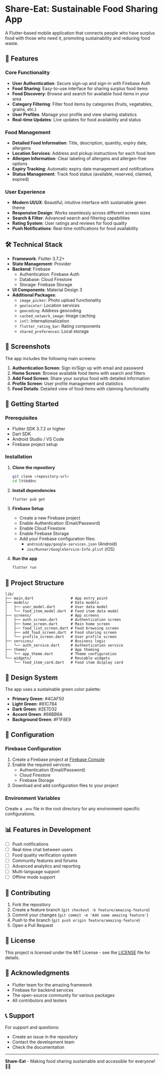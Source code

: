 # Share-Eat: Sustainable Food Sharing App

A Flutter-based mobile application that connects people who have surplus food with those who need it, promoting sustainability and reducing food waste.

## 🌱 Features

### Core Functionality
- **User Authentication**: Secure sign-up and sign-in with Firebase Auth
- **Food Sharing**: Easy-to-use interface for sharing surplus food items
- **Food Discovery**: Browse and search for available food items in your area
- **Category Filtering**: Filter food items by categories (fruits, vegetables, grains, etc.)
- **User Profiles**: Manage your profile and view sharing statistics
- **Real-time Updates**: Live updates for food availability and status

### Food Management
- **Detailed Food Information**: Title, description, quantity, expiry date, allergens
- **Location Services**: Address and pickup instructions for each food item
- **Allergen Information**: Clear labeling of allergens and allergen-free options
- **Expiry Tracking**: Automatic expiry date management and notifications
- **Status Management**: Track food status (available, reserved, claimed, expired)

### User Experience
- **Modern UI/UX**: Beautiful, intuitive interface with sustainable green theme
- **Responsive Design**: Works seamlessly across different screen sizes
- **Search & Filter**: Advanced search and filtering capabilities
- **Rating System**: User ratings and reviews for food quality
- **Push Notifications**: Real-time notifications for food availability

## 🛠️ Technical Stack

- **Framework**: Flutter 3.7.2+
- **State Management**: Provider
- **Backend**: Firebase
  - Authentication: Firebase Auth
  - Database: Cloud Firestore
  - Storage: Firebase Storage
- **UI Components**: Material Design 3
- **Additional Packages**:
  - `image_picker`: Photo upload functionality
  - `geolocator`: Location services
  - `geocoding`: Address geocoding
  - `cached_network_image`: Image caching
  - `intl`: Internationalization
  - `flutter_rating_bar`: Rating components
  - `shared_preferences`: Local storage

## 📱 Screenshots

The app includes the following main screens:

1. **Authentication Screen**: Sign in/Sign up with email and password
2. **Home Screen**: Browse available food items with search and filters
3. **Add Food Screen**: Share your surplus food with detailed information
4. **Profile Screen**: User profile management and statistics
5. **Food Details**: Detailed view of food items with claiming functionality

## 🚀 Getting Started

### Prerequisites
- Flutter SDK 3.7.2 or higher
- Dart SDK
- Android Studio / VS Code
- Firebase project setup

### Installation

1. **Clone the repository**
   ```bash
   git clone <repository-url>
   cd lttbddnc
   ```

2. **Install dependencies**
   ```bash
   flutter pub get
   ```

3. **Firebase Setup**
   - Create a new Firebase project
   - Enable Authentication (Email/Password)
   - Enable Cloud Firestore
   - Enable Firebase Storage
   - Add your Firebase configuration files:
     - `android/app/google-services.json` (Android)
     - `ios/Runner/GoogleService-Info.plist` (iOS)

4. **Run the app**
   ```bash
   flutter run
   ```

## 📁 Project Structure

```
lib/
├── main.dart                 # App entry point
├── models/                   # Data models
│   ├── user_model.dart       # User data model
│   └── food_item_model.dart  # Food item data model
├── screens/                  # App screens
│   ├── auth_screen.dart      # Authentication screen
│   ├── home_screen.dart      # Main home screen
│   ├── food_list_screen.dart # Food browsing screen
│   ├── add_food_screen.dart  # Food sharing screen
│   └── profile_screen.dart   # User profile screen
├── services/                 # Business logic
│   └── auth_service.dart     # Authentication service
├── theme/                    # App theming
│   └── app_theme.dart        # Theme configuration
└── widgets/                  # Reusable widgets
    └── food_item_card.dart   # Food item display card
```

## 🎨 Design System

The app uses a sustainable green color palette:
- **Primary Green**: #4CAF50
- **Light Green**: #81C784
- **Dark Green**: #2E7D32
- **Accent Green**: #66BB6A
- **Background Green**: #F1F8E9

## 🔧 Configuration

### Firebase Configuration
1. Create a Firebase project at [Firebase Console](https://console.firebase.google.com/)
2. Enable the required services:
   - Authentication (Email/Password)
   - Cloud Firestore
   - Firebase Storage
3. Download and add configuration files to your project

### Environment Variables
Create a `.env` file in the root directory for any environment-specific configurations.

## 📊 Features in Development

- [ ] Push notifications
- [ ] Real-time chat between users
- [ ] Food quality verification system
- [ ] Community features and forums
- [ ] Advanced analytics and reporting
- [ ] Multi-language support
- [ ] Offline mode support

## 🤝 Contributing

1. Fork the repository
2. Create a feature branch (`git checkout -b feature/amazing-feature`)
3. Commit your changes (`git commit -m 'Add some amazing feature'`)
4. Push to the branch (`git push origin feature/amazing-feature`)
5. Open a Pull Request

## 📄 License

This project is licensed under the MIT License - see the [LICENSE](LICENSE) file for details.

## 🙏 Acknowledgments

- Flutter team for the amazing framework
- Firebase for backend services
- The open-source community for various packages
- All contributors and testers

## 📞 Support

For support and questions:
- Create an issue in the repository
- Contact the development team
- Check the documentation

---

**Share-Eat** - Making food sharing sustainable and accessible for everyone! 🌱🍎
